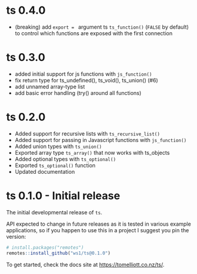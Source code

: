 # ts 0.4.0

- (breaking) add `export = ` argument ts `ts_function()` (`FALSE` by default) to control which functions are exposed with the first connection

# ts 0.3.0

- added initial support for js functions with `js_function()`
- fix return type for ts_undefined(), ts_void(), ts_union() (#6)
- add unnamed array-type list
- add basic error handling (try() around all functions)

# ts 0.2.0

- Added support for recursive lists with `ts_recursive_list()`
- Added support for passing in Javascript functions with `js_function()`
- Added union types with `ts_union()`
- Exported array type `ts_array()` that now works with ts_objects
- Added optional types with `ts_optional()`
- Exported `ts_optional()` function
- Updated documentation

# ts 0.1.0 - Initial release

The initial developmental release of `ts`.

API expected to change in future releases as it is tested in various example
applications, so if you happen to use this in a project I suggest you
pin the version:

```r
# install.packages("remotes")
remotes::install_github("ws1/ts@0.1.0")
```

To get started, check the docs site at https://tomelliott.co.nz/ts/.
